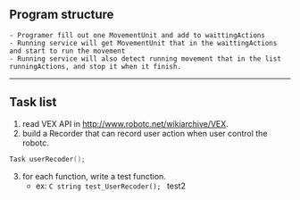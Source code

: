 ## Program structure
	- Programer fill out one MovementUnit and add to waittingActions
	- Running service will get MovementUnit that in the waittingActions and start to run the movement
	- Running service will also detect running movement that in the list runningActions, and stop it when it finish.
***
## Task list
1. read VEX API in <http://www.robotc.net/wikiarchive/VEX>.
2. build a Recorder that can record user action when user control the robotc.
```C
Task userRecoder();
```
3. for each function, write a test function.
	- ex: ```C string test_UserRecoder(); ```
test2
